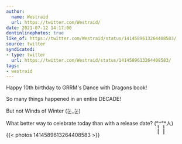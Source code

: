 ```yaml
---
author:
  name: Westraid
  url: https://twitter.com/Westraid/
date: 2021-07-12 14:17:00
dontinlinephotos: true
like_of: https://twitter.com/Westraid/status/1414589613264408583/
source: twitter
syndicated:
- type: twitter
  url: https://twitter.com/Westraid/status/1414589613264408583/
tags:
- westraid
---
```


Happy 10th birthday to GRRM's Dance with Dragons book! 



So many things happened in an entire DECADE!

But not Winds of Winter (눈_눈)



What better way to celebrate today than with a release date? (°̥̥̥̥̥̥̥̥꒳°̥̥̥̥̥̥̥̥*人) 

{{< photos 1414589613264408583 >}}